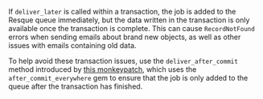 If `deliver_later` is called within a transaction, the job is added to the Resque queue immediately, but the data written in the transaction is only available once the transaction is complete. This can cause `RecordNotFound` errors when sending emails about brand new objects, as well as other issues with emails containing old data.

To help avoid these transaction issues, use the `deliver_after_commit` method introduced by [this monkeypatch](../../config/initializers/monkeypatches/deliver_after_commit.rb), which uses the `after_commit_everywhere` gem to ensure that the job is only added to the queue after the transaction has finished.
